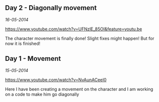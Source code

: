 Day 2 - Diagonally movement
------
*16-05-2014*

https://www.youtube.com/watch?v=UFNzlE_85OI&feature=youtu.be

The character movement is finally done! Slight fixes might happen! But for now it is finished!

Day 1 - Movement
------
*15-05-2014*

https://www.youtube.com/watch?v=NvAunACeeI0

Here I have been creating a movement on the character and I am working on a code to make him go diagonally
